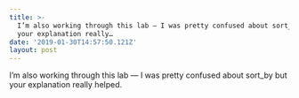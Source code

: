 ```yaml
---
title: >-
  I’m also working through this lab — I was pretty confused about sort_by but
  your explanation really…
date: '2019-01-30T14:57:50.121Z'
layout: post
---
```

I’m also working through this lab — I was pretty confused about sort\_by but your explanation really helped.
